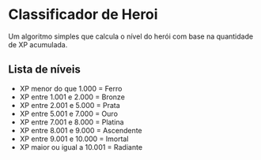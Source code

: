 # Classificador de Heroi

Um algoritmo simples que calcula o nível do herói com base na quantidade de XP acumulada.
## Lista de níveis 

* XP menor do que 1.000 = Ferro
* XP entre 1.001 e 2.000 = Bronze
* XP entre 2.001 e 5.000 = Prata
* XP entre 5.001 e 7.000 = Ouro
* XP entre 7.001 e 8.000 = Platina
* XP entre 8.001 e 9.000 = Ascendente
* XP entre 9.001 e 10.000 = Imortal
* XP maior ou igual a 10.001 = Radiante